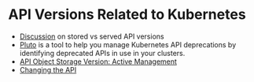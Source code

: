 # API Versions Related to Kubernetes

* [Discussion](https://github.com/kubernetes/kubernetes/issues/58131#issuecomment-356823588) on stored vs served API versions
* [Pluto](https://pluto.docs.fairwinds.com/) is a tool to help you manage Kubernetes API deprecations by identifying deprecated APIs in use in your clusters.
* [API Object Storage Version: Active Management](https://docs.google.com/document/d/1eoS1K40HLMl4zUyw5pnC05dEF3mzFLp5TPEEt4PFvsM/edit#heading=h.xgjl2srtytjt)
* [Changing the API](https://github.com/kubernetes/community/blob/master/contributors/devel/sig-architecture/api_changes.md)
